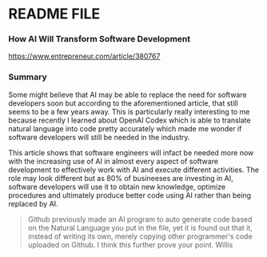 # README FILE

### How AI Will Transform Software Development
https://www.entrepreneur.com/article/380767

### Summary

Some might believe that AI may be able to replace the need for software developers soon but according to the aforementioned article, that still seems to be a few years away. This is particularly really interesting to me because recently I learned about OpenAI Codex which is able to translate natural language into code pretty accurately which made me wonder if software developers will still be needed in the industry.

This article shows that software engineers will infact be needed more now with the increasing use of AI in almost every aspect of software development to effectively work with AI and execute different activities. The role may look different but as 80% of busineeses are investing in AI, software developers will use it to obtain new knowledge, optimize procedures and ultimately produce better code using AI rather than being replaced by AI.

> Github previously made an AI program to auto generate code based on the Natural Language you put in the file, yet it is found out that it, instead of writing its own, merely copying other programmer's code uploaded on Github. I think this further prove your point. Willis